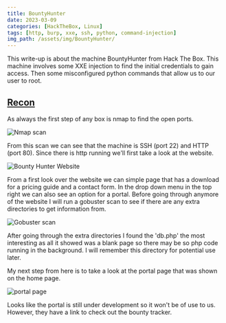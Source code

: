 ```yaml
---
title: BountyHunter
date: 2023-03-09
categories: [HackTheBox, Linux]
tags: [http, burp, xxe, ssh, python, command-injection]
img_path: /assets/img/BountyHunter/
---
```




This write-up is about the machine BountyHunter from Hack The Box. This machine involves some XXE injection to find the initial credentials to gain access. Then some misconfigured python commands that allow us to our user to root.



## <u>Recon</u>

As always the first step of any box is nmap to find the open ports. 

![Nmap scan](nmap.PNG)

From this scan we can see that the machine is SSH (port 22) and HTTP (port 80). Since there is http running we'll first take a look at the website.

![Bounty Hunter Website](website.PNG)

From a first look over the website we can simple page that has a download for a pricing guide and a contact form. In the drop down menu in the top right we can also see an option for a portal. Before going through anymore of the website I will run a gobuster scan to see if there are any extra directories to get information from.

![Gobuster scan](gobuster.PNG)

After going through the extra directories I found the 'db.php' the most interesting as all it showed was a blank page so there may be so php code running in the background. I will remember this directory for potential use later. 

My next step from here is to take a look at the portal page that was shown on the home page. 

![portal page](portal.PNG)

Looks like the portal is still under development so it won't be of use to us. However, they have a link to check out the bounty tracker.